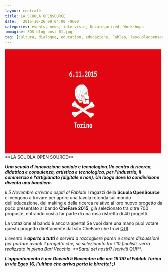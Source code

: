 ```yaml
---
layout: centrale
title: LA SCUOLA OPENSOURCE
date:   2015-10-26 09:04:00 -0600
categories: events, news, interviste, Uncategorized, Workshops
immagine: SOS-blog-post-01.jpg
tag: [cultura, dialogue, education, educazione, Fablab, lascuolaopensource, learning, SCUOLA]
---
```

<img src="/img/blog/SOS-blog-post-01.jpg" width="500" height="333">
**LA SCUOLA OPEN SOURCE**

**_Una scuola d’innovazione sociale e tecnologica.Un centro di ricerca, didattica e consulenza, artistica e tecnologica, per l’industria, il commercio e l’artigianato (digitale e non). Un luogo dove la condivisione diventa una bandiera._**    

_Il 5 Novembre arrivano ospiti al Fablab!_
I ragazzi della **Scuola OpenSource** ci vengono a trovare per aprire una tavola rotonda sul mondo dell'educazione, del making e della ricerca relativo al loro nuovo progetto da poco presentato al bando **CheFare 2015**, già selezionato tra oltre 700 proposte, entrando così a far parte di una rosa ristretta di 40 progetti.

La votazione al bando è ancora aperta! Se vuoi dare una mano puoi votare questo progetto direttamente dal sito CheFare che trovi [QUI](https://bando.che-fare.com/progetti-approvati/la-scuola-open-source/).

_L'evento è **aperto a tutti** e servirà a raccogliere pareri e creare discussioni per portare avanti il progetto che, se selezionato tra i 10 finalisti, verrà realizzato in piena Bari Vecchia.
**Sarai dei nostri? Iscriviti [QUI](https://www.facebook.com/events/1141851465843468/)_**.

**_L'appuntamento è per Giovedì 5 Novembre alle ore 19:00 al Fablab Torino in [via Egeo 16](https://www.google.it/maps/place/Fablab+Torino/@45.050074,7.666048,17z/data=!3m1!4b1!4m2!3m1!1s0x47886d37a1631b55:0xc31e44e0526c155a),
l'ultimo che arriva porta le birrette! ;)_**
